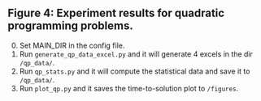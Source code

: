 ## Figure 4: Experiment results for quadratic programming problems.

0. Set MAIN_DIR in the config file.
1. Run `generate_qp_data_excel.py` and it will generate 4 excels in the dir `/qp_data/`.
2. Run `qp_stats.py` and it will compute the statistical data and save it to `/qp_data/`.
3. Run `plot_qp.py` and it saves the time-to-solution plot to `/figures`.